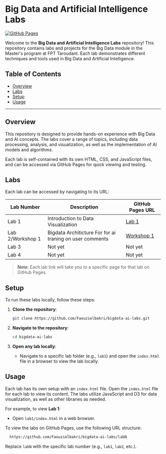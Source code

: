 # Big Data and Artificial Intelligence Labs

[![GitHub Pages](https://img.shields.io/badge/GitHub-Pages-brightgreen.svg)](https://faouzielbakri.github.io/bigdata-ai-labs/)

Welcome to the **Big Data and Artificial Intelligence Labs** repository! This repository contains labs and projects for the Big Data module in the Master's program at FPT Taroudant. Each lab demonstrates different techniques and tools used in Big Data and Artificial Intelligence.

## Table of Contents

- [Overview](#overview)
- [Labs](#labs)
- [Setup](#setup)
- [Usage](#usage)

---

## Overview

This repository is designed to provide hands-on experience with Big Data and AI concepts. The labs cover a range of topics, including data processing, analysis, and visualization, as well as the implementation of AI models and algorithms.

Each lab is self-contained with its own HTML, CSS, and JavaScript files, and can be accessed via GitHub Pages for quick viewing and testing.

## Labs

Each lab can be accessed by navigating to its URL:

| Lab Number       | Description                                              | GitHub Pages URL                                                                      |
| ---------------- | -------------------------------------------------------- | ------------------------------------------------------------------------------------- |
| Lab 1            | Introduction to Data Visualization                       | [Lab 1](https://faouzielbakri.github.io/bigdata-ai-labs/Lab1)                         |
| Lab 2/Workshop 1 | Bigdata Architicture For for ai traning on user comments | [Workshop 1](https://github.com/Faouzielbakri/bigdata-ai-labs/tree/main/sentimorocco) |
| Lab 3            | Not yet                                                  | Not yet                                                                               |
| Lab 4            | Not yet                                                  | Not yet                                                                               |

> **Note**: Each lab link will take you to a specific page for that lab on GitHub Pages.

## Setup

To run these labs locally, follow these steps:

1. **Clone the repository**:

   ```bash
   git clone https://github.com/Faouzielbakri/bigdata-ai-labs.git
   ```

2. **Navigate to the repository**:

   ```bash
   cd bigdata-ai-labs
   ```

3. **Open any lab locally**:
   - Navigate to a specific lab folder (e.g., `lab1`) and open the `index.html` file in a browser to view the lab locally.

## Usage

Each lab has its own setup with an `index.html` file. Open the `index.html` file for each lab to view its content. The labs utilize JavaScript and D3 for data visualization, as well as other libraries as needed.

For example, to view **Lab 1**:

- Open `lab1/index.html` in a web browser.

To view the labs on GitHub Pages, use the following URL structure:

```bash
  https://github.com/Faouzielbakri/bigdata-ai-labs/labN
```

Replace `labN` with the specific lab number (e.g., `lab1`, `lab2`, etc.).
